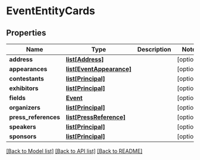 # EventEntityCards

## Properties
Name | Type | Description | Notes
------------ | ------------- | ------------- | -------------
**address** | [**list[Address]**](Address.md) |  | [optional] 
**appearances** | [**list[EventAppearance]**](EventAppearance.md) |  | [optional] 
**contestants** | [**list[Principal]**](Principal.md) |  | [optional] 
**exhibitors** | [**list[Principal]**](Principal.md) |  | [optional] 
**fields** | [**Event**](Event.md) |  | [optional] 
**organizers** | [**list[Principal]**](Principal.md) |  | [optional] 
**press_references** | [**list[PressReference]**](PressReference.md) |  | [optional] 
**speakers** | [**list[Principal]**](Principal.md) |  | [optional] 
**sponsors** | [**list[Principal]**](Principal.md) |  | [optional] 

[[Back to Model list]](../README.md#documentation-for-models) [[Back to API list]](../README.md#documentation-for-api-endpoints) [[Back to README]](../README.md)

